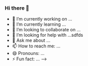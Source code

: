 ### Hi there 👋


- 🔭 I’m currently working on ...
- 🌱 I’m currently learning ...
- 👯 I’m looking to collaborate on ...
- 🤔 I’m looking for help with ...sdfds
- 💬 Ask me about ...
- 📫 How to reach me: ...
- 😄 Pronouns: ...
- ⚡ Fun fact: ...
-->
